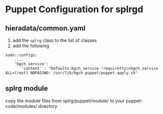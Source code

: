 # Puppet Configuration for splrgd

## hieradata/common.yaml
 1. add the ````splrg```` class to the list of classes
 2. add the following
 ````
 sudo::configs:
     ....
     'bgch_service':
        'content' : "Defaults:bgch_service !requiretty\nbgch_service ALL=(root) NOPASSWD: /usr/lib/bgch-puppet/puppet-apply.sh"
 ````
## splrg module
copy the module files from splrg/puppet/module/ to your puppet-code/modules/ directory
